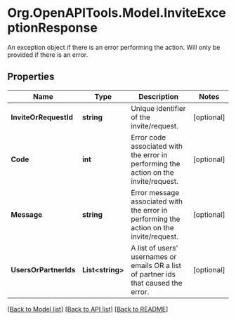 # Org.OpenAPITools.Model.InviteExceptionResponse
An exception object if there is an error performing the action. Will only be provided if there is an error.

## Properties

Name | Type | Description | Notes
------------ | ------------- | ------------- | -------------
**InviteOrRequestId** | **string** | Unique identifier of the invite/request. | [optional] 
**Code** | **int** | Error code associated with the error in performing the action on the invite/request. | [optional] 
**Message** | **string** | Error message associated with the error in performing the action on the invite/request. | [optional] 
**UsersOrPartnerIds** | **List&lt;string&gt;** | A list of users&#39; usernames or emails OR a list of partner ids that caused the error. | [optional] 

[[Back to Model list]](../README.md#documentation-for-models) [[Back to API list]](../README.md#documentation-for-api-endpoints) [[Back to README]](../README.md)

